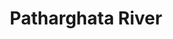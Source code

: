 ---
title: "Patharghata River"
title_bn: "পাথারঘাটা নদী"
description: "The genesis of this river is Beel area of Birganj Upazilla, Dinajpur that mixed up with Chota Dhepa river.
River length is 16 km. Width is 10 meters. Depth is 2.5 meters and basin size is 50 sq. km. This is seasonal river and free from ebb and tide."
---